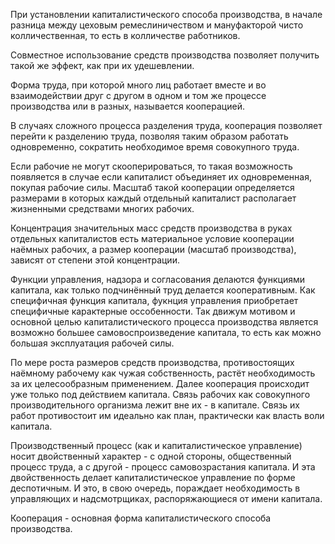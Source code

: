 При установлении капиталистического способа производства, в начале разница между цеховым ремеслиничеством и мануфакторой чисто колличественная, то есть в колличестве работников.

Совместное использование средств производства позволяет получить такой же эффект, как при их удешевлении.

Форма труда, при которой много лиц работает вместе и во взаимодействии друг с другом в одном и том же процессе производства или в разных, называется кооперацией.

В случаях сложного процесса разделения труда, кооперация позволяет перейти к разделению труда, позволяя таким образом работать одновременно, сократить необходимое время совокупного труда.

Если рабочие не могут скооперироваться, то такая возможность появляется в случае если капиталист объединяет их одновременная, покупая рабочие силы. Масштаб такой кооперации определяется размерами в которых каждый отдельный капиталист располагает жизненными средствами многих рабочих.

Концентрация значительных масс средств производства в руках отдельных капиталистов есть материальное условие кооперации наёмных рабочих, а размер кооперации (масштаб производства), зависят от степени этой концентрации.

Функции управления, надзора и согласования делаются функциями капитала, как только подчинённый труд делается кооперативным. Как специфичная функция капитала, фукнция управления приобретает специфичные карактерные оссобенности. Так движум мотивом и основной целью капиталистического процесса производства является возможно большее самовоспроизведение капитала, то есть как можно большая эксплуатация рабочей силы.

По мере роста размеров средств производства, противостоящих наёмному рабочему как чужая собственность, растёт необходимость за их целесообразным применением. Далее кооперация происходит уже только под действием капитала. Связь рабочих как совокупного производительного организма лежит вне их - в капитале. Связь их работ противостоит им идеально как план, практически как власть воли капитала.

Производственный процесс (как и капиталистическое управление) носит двойственный характер - с одной стороны, общественный процесс труда, а с другой - процесс самовозрастания капитала. И эта двойственность делает капиталистическое управление по форме деспотичным. И это, в свою очередь, пораждает необходимость в управляющих и надсмотрщиках, распоряжающиеся от имени капитала.

Кооперация - основная форма капиталистического способа производства.

